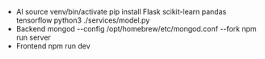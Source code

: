 - AI
  source venv/bin/activate
  pip install Flask scikit-learn pandas tensorflow
  python3 ./services/model.py
- Backend
  mongod --config /opt/homebrew/etc/mongod.conf --fork
  npm run server
- Frontend
  npm run dev
